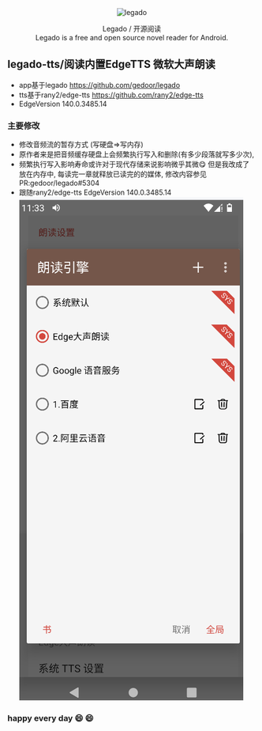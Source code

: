 
<div align="center">
<img width="125" height="125" src="https://github.com/gedoor/legado/raw/master/app/src/main/res/mipmap-xxxhdpi/ic_launcher.png" alt="legado"/>  
  
Legado / 开源阅读
<br>
Legado is a free and open source novel reader for Android.
</div>

## legado-tts/阅读内置EdgeTTS 微软大声朗读
- app基于legado https://github.com/gedoor/legado
- tts基于rany2/edge-tts https://github.com/rany2/edge-tts 
- EdgeVersion 140.0.3485.14

### 主要修改
- 修改音频流的暂存方式 (写硬盘=>写内存)
- 原作者来是把音频缓存硬盘上会频繁执行写入和删除(有多少段落就写多少次),
- 频繁执行写入影响寿命或许对于现代存储来说影响微乎其微😋 但是我改成了放在内存中, 每读完一章就释放已读完的的媒体, 修改内容参见PR:gedoor/legado#5304
- 跟随rany2/edge-tts EdgeVersion 140.0.3485.14
![detail.png](https://raw.githubusercontent.com/WangSunio/img/main/images/pre.png)


### happy every day 😄 😄